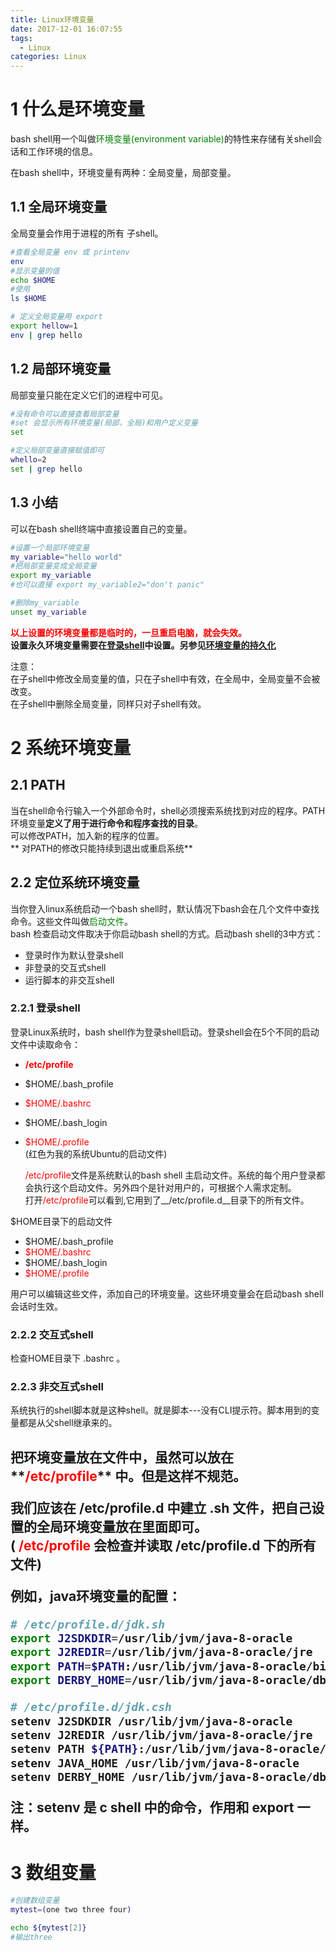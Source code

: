 ```yaml
---
title: Linux环境变量
date: 2017-12-01 16:07:55
tags:
  - Linux
categories: Linux
---
```


# 1 什么是环境变量
bash shell用一个叫做<font color=green>环境变量(environment variable)</font>的特性来存储有关shell会话和工作环境的信息。

在bash shell中，环境变量有两种：全局变量，局部变量。

## 1.1 全局环境变量
全局变量会作用于进程的所有 子shell。
```bash
#查看全局变量 env 或 printenv
env
#显示变量的值
echo $HOME
#使用
ls $HOME

# 定义全局变量用 export
export hellow=1
env | grep hello
```
## 1.2 局部环境变量  
局部变量只能在定义它们的进程中可见。
```bash
#没有命令可以直接查看局部变量
#set 会显示所有环境变量(局部，全局)和用户定义变量
set

#定义局部变量直接赋值即可
whello=2
set | grep hello
```

## 1.3 小结
可以在bash shell终端中直接设置自己的变量。
```bash
#设置一个局部环境变量
my_variable="hello world"
#把局部变量变成全局变量
export my_variable
#也可以直接 export my_variable2="don't panic"

#删除my_variable
unset my_variable
```
**<font color=red>以上设置的环境变量都是临时的，一旦重启电脑，就会失效。</font>**  
**设置永久环境变量需要在[登录shell](#title2-2-1)中设置。另参见[环境变量的持久化](#title2-3)**  

注意：  
在子shell中修改全局变量的值，只在子shell中有效，在全局中，全局变量不会被改变。  
在子shell中删除全局变量，同样只对子shell有效。


# 2 系统环境变量

## 2.1 PATH
当在shell命令行输入一个外部命令时，shell必须搜索系统找到对应的程序。PATH环境变量**定义了用于进行命令和程序查找的目录**。  
可以修改PATH，加入新的程序的位置。  
** 对PATH的修改只能持续到退出或重启系统**

## 2.2 定位系统环境变量
当你登入linux系统启动一个bash shell时，默认情况下bash会在几个文件中查找命令。这些文件叫做<font color=green>启动文件</font>。  
bash 检查启动文件取决于你启动bash shell的方式。启动bash shell的3中方式：  
* 登录时作为默认登录shell
* 非登录的交互式shell
* 运行脚本的非交互shell   

<h3 id="title2-2-1"> 2.2.1 登录shell</h3>

登录Linux系统时，bash shell作为登录shell启动。登录shell会在5个不同的启动文件中读取命令：
* __<font color=red>/etc/profile</font>__
* $HOME/.bash_profile
* <font color=red>$HOME/.bashrc</font>
* $HOME/.bash_login
* <font color=red>$HOME/.profile</font>  
(红色为我的系统Ubuntu的启动文件)  


  <font color=red>/etc/profile</font>文件是系统默认的bash shell 主启动文件。系统的每个用户登录都会执行这个启动文件。另外四个是针对用户的，可根据个人需求定制。  
打开<font color=red>/etc/profile</font>可以看到,它用到了__/etc/profile.d__目录下的所有文件。    


$HOME目录下的启动文件  
- $HOME/.bash_profile    
- <font color=red>$HOME/.bashrc</font>   
- $HOME/.bash_login   
- <font color=red>$HOME/.profile</font>  

用户可以编辑这些文件，添加自己的环境变量。这些环境变量会在启动bash shell会话时生效。  
### 2.2.2 交互式shell
检查HOME目录下 .bashrc 。
### 2.2.3 非交互式shell  
系统执行的shell脚本就是这种shell。就是脚本---没有CLI提示符。脚本用到的变量都是从父shell继承来的。  


<h2 id="title2-3" 2.3 环境变量持久化</h2>
把环境变量放在文件中，虽然可以放在 **<font color=red>/etc/profile</font>** 中。但是这样不规范。  

我们应该在 **/etc/profile.d** 中建立 **.sh** 文件，把自己设置的全局环境变量放在里面即可。  
( **<font color=red>/etc/profile</font>** 会检查并读取 **/etc/profile.d** 下的所有文件)   

例如，java环境变量的配置：  
```sh
# /etc/profile.d/jdk.sh
export J2SDKDIR=/usr/lib/jvm/java-8-oracle
export J2REDIR=/usr/lib/jvm/java-8-oracle/jre
export PATH=$PATH:/usr/lib/jvm/java-8-oracle/bin:/usr/lib/jvm/java-8-oracle/db/bin:/usr/lib/jvm/java-8-oracle/jre/binexport JAVA_HOME=/usr/lib/jvm/java-8-oracle
export DERBY_HOME=/usr/lib/jvm/java-8-oracle/db

# /etc/profile.d/jdk.csh
setenv J2SDKDIR /usr/lib/jvm/java-8-oracle
setenv J2REDIR /usr/lib/jvm/java-8-oracle/jre
setenv PATH ${PATH}:/usr/lib/jvm/java-8-oracle/bin:/usr/lib/jvm/java-8-oracle/db/bin:/usr/lib/jvm/java-8-oracle/jre/bin
setenv JAVA_HOME /usr/lib/jvm/java-8-oracle
setenv DERBY_HOME /usr/lib/jvm/java-8-oracle/db
```
注：setenv 是 c shell 中的命令，作用和 export 一样。

# 3 数组变量
```bash
#创建数组变量
mytest=(one two three four)

echo ${mytest[2]}
#输出three
```
